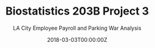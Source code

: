 ---
aliases: [203b-project3]
title: Biostatistics 203B Project 3
subtitle: "LA City Employee Payroll and Parking War Analysis"
summary: Analyzing LA city employee payroll and parking tickets data
abstract: ""
date: "2018-03-03T00:00:00Z"
url_source: "../files/projects/2018-203b-project3.html"

categories:
- coursework
tags:
- coursework
- R
---